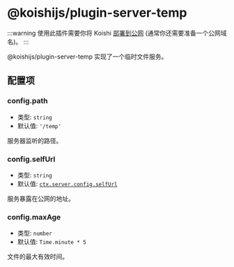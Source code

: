 # @koishijs/plugin-server-temp

:::warning
使用此插件需要你将 Koishi [部署到公网](../../manual/recipe/server.md) (通常你还需要准备一个公网域名)。
:::

@koishijs/plugin-server-temp 实现了一个临时文件服务。

## 配置项

### config.path

- 类型: `string`
- 默认值: `'/temp'`

服务器监听的路径。

### config.selfUrl

- 类型: `string`
- 默认值: [`ctx.server.config.selfUrl`](./server.md#config-selfurl)

服务暴露在公网的地址。

### config.maxAge

- 类型: `number`
- 默认值: `Time.minute * 5`

文件的最大有效时间。
